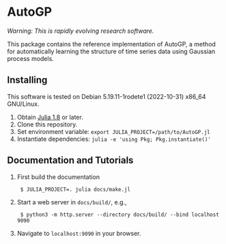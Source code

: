 # AutoGP

_Warning: This is rapidly evolving research software._

This package contains the reference implementation of AutoGP, a method
for automatically learning the structure of time series data using
Gaussian process models.

## Installing

This software is tested on Debian 5.19.11-1rodete1 (2022-10-31) x86_64 GNU/Linux.

1. Obtain [Julia 1.8](https://julialang.org/downloads/) or later.
2. Clone this repository.
3. Set environment variable: `export JULIA_PROJECT=/path/to/AutoGP.jl`
4. Instantiate dependencies: `julia -e 'using Pkg; Pkg.instantiate()'`

## Documentation and Tutorials

1. First build the documentation

        $ JULIA_PROJECT=. julia docs/make.jl

2. Start a web server in `docs/build/`, e.g.,

        $ python3 -m http.server --directory docs/build/ --bind localhost 9090

3. Navigate to `localhost:9090` in your browser.
